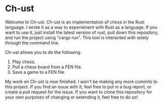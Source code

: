 # Ch-ust

Welcome to Ch-ust. Ch-ust is an implementation of chess in the Rust language. I wrote it as a way to experiement with Rust as a language. If you want to use it, just install the latest version of rust, pull down this repository, and run the project using "cargo run". This tool is interacted with solely through the command line.

Ch-ust allows you to do the following.

1. Play chess.
3. Pull a chess board from a FEN file.
4. Save a game to a FEN file.

My work on Ch-ust is now finished. I won't be making any more commits to this project. If you find an issue with it, feel free to put in a bug report, or create a pull request for the issue. If you want to clone this repository for your own purposes of changing or extending it, feel free to do so!
